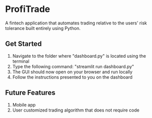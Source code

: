 # ProfiTrade
A fintech application that automates trading relative to the users' risk tolerance built entirely using Python.

## Get Started
1. Navigate to the folder where "dashboard.py" is located using the terminal
2. Type the following command: "streamlit run dashboard.py"
3. The GUI should now open on your browser and run locally
4. Follow the instructions presented to you on the dashboard

## Future Features
1. Mobile app
2. User customized trading algorithm that does not require code
